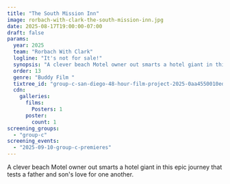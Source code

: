 ```yaml
---
title: "The South Mission Inn"
image: rorbach-with-clark-the-south-mission-inn.jpg
date: 2025-08-17T19:00:00-07:00
draft: false
params:
  year: 2025
  team: "Rorbach With Clark"
  logline: "It's not for sale!"
  synopsis: "A clever beach Motel owner out smarts a hotel giant in this epic journey that tests a father and son's love for one another."
  order: 13
  genre: "Buddy Film "
  tixtree_id: "group-c-san-diego-48-hour-film-project-2025-0aa4550010ed"
  cdn:
    galleries:
      films:
        Posters: 1
      poster:
        count: 1
screening_groups:
  - "group-c"
screening_events:
  - "2025-09-10-group-c-premieres"
---
```


A clever beach Motel owner out smarts a hotel giant in this epic journey that tests a father and son's love for one another.
